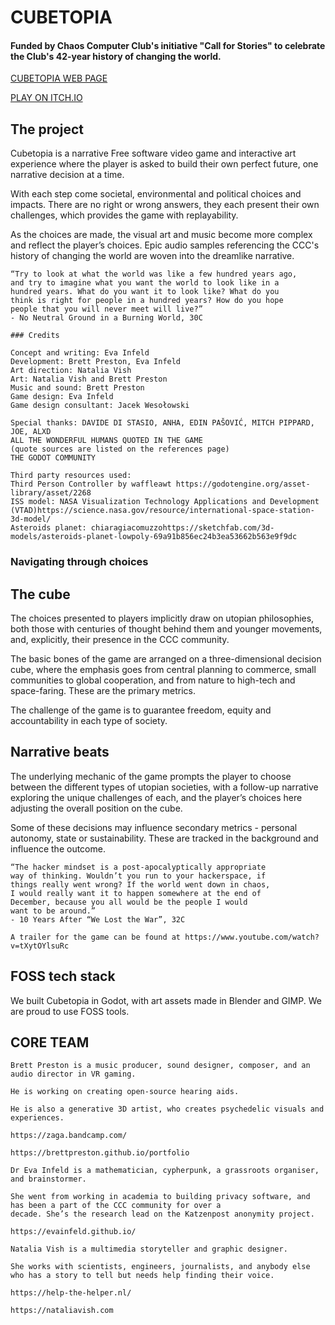# CUBETOPIA

#### Funded by Chaos Computer Club's initiative "Call for Stories" to celebrate the Club's 42-year history of changing the world.

[CUBETOPIA WEB PAGE](https://cubetopia.art)

[PLAY ON ITCH.IO](https://machine-elves-workshop.itch.io/cubetopia)

## The project

Cubetopia is a narrative Free software video
game and interactive art experience where the player is
asked to build their own perfect future, one narrative
decision at a time.

With each step come societal, environmental and political
choices and impacts. There are no right or wrong answers,
they each present their own challenges, which provides the
game with replayability.

As the choices are made, the visual art and music become
more complex and reflect the player’s choices. Epic audio samples referencing the CCC's history of changing the world are woven into the dreamlike narrative.

```
“Try to look at what the world was like a few hundred years ago,
and try to imagine what you want the world to look like in a
hundred years. What do you want it to look like? What do you
think is right for people in a hundred years? How do you hope
people that you will never meet will live?” 
- No Neutral Ground in a Burning World, 30C
```


```
### Credits

Concept and writing: Eva Infeld
Development: Brett Preston, Eva Infeld
Art direction: Natalia Vish
Art: Natalia Vish and Brett Preston
Music and sound: Brett Preston
Game design: Eva Infeld 
Game design consultant: Jacek Wesołowski

Special thanks: DAVIDE DI STASIO, ANHA, EDIN PAŠOVIĆ, MITCH PIPPARD, JOE, ALXD
ALL THE WONDERFUL HUMANS QUOTED IN THE GAME
(quote sources are listed on the references page)
THE GODOT COMMUNITY

Third party resources used:
Third Person Controller by waffleawt https://godotengine.org/asset-library/asset/2268
ISS model: NASA Visualization Technology Applications and Development (VTAD)https://science.nasa.gov/resource/international-space-station-3d-model/
Asteroids planet: chiaragiacomuzzohttps://sketchfab.com/3d-models/asteroids-planet-lowpoly-69a91b856ec24b3ea53662b563e9f9dc 
```


### Navigating through choices

## The cube

The choices presented to players implicitly draw on utopian
philosophies, both those with centuries of thought behind
them and younger movements, and, explicitly, their presence
in the CCC community.

The basic bones of the game are arranged on a
three-dimensional decision cube, where the emphasis goes
from central planning to commerce, small communities to
global cooperation, and from nature to high-tech and
space-faring. These are the primary metrics.


The challenge of the game is to guarantee freedom, equity
and accountability in each type of society.



## Narrative beats

The underlying mechanic of the game prompts the player to
choose between the different types of utopian societies,
with a follow-up narrative exploring the unique challenges of
each, and the player’s choices here adjusting the overall
position on the cube.

Some of these decisions may influence secondary metrics - personal autonomy, state or
sustainability. These are tracked in the background and influence the
outcome.


```
“The hacker mindset is a post-apocalyptically appropriate
way of thinking. Wouldn’t you run to your hackerspace, if
things really went wrong? If the world went down in chaos,
I would really want it to happen somewhere at the end of
December, because you all would be the people I would
want to be around.” 
- 10 Years After “We Lost the War”, 32C
```


```
A trailer for the game can be found at https://www.youtube.com/watch?v=tXytOYlsuRc
```



## FOSS tech stack

We built Cubetopia in Godot, with art assets made in Blender and GIMP. We are proud to use FOSS tools.



## CORE TEAM


```
Brett Preston is a music producer, sound designer, composer, and an audio director in VR gaming.

He is working on creating open-source hearing aids.

He is also a generative 3D artist, who creates psychedelic visuals and experiences.

https://zaga.bandcamp.com/

https://brettpreston.github.io/portfolio
```
```
Dr Eva Infeld is a mathematician, cypherpunk, a grassroots organiser, and brainstormer.

She went from working in academia to building privacy software, and has been a part of the CCC community for over a
decade. She’s the research lead on the Katzenpost anonymity project.

https://evainfeld.github.io/

```
```
Natalia Vish is a multimedia storyteller and graphic designer.
 
She works with scientists, engineers, journalists, and anybody else who has a story to tell but needs help finding their voice.
 
https://help-the-helper.nl/
 
https://nataliavish.com
```


